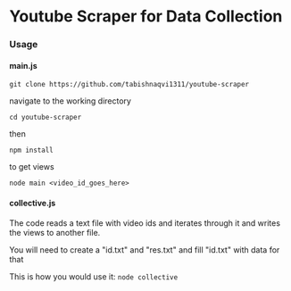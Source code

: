 # Youtube Scraper for Data Collection

### Usage
#### main.js

`git clone https://github.com/tabishnaqvi1311/youtube-scraper`

navigate to the working directory

`cd youtube-scraper`

then

`npm install`

to get views

`node main <video_id_goes_here>`

#### collective.js
The code reads a text file with video ids and iterates through it and writes the views to another file.

You will need to create a "id.txt" and "res.txt" and fill "id.txt" with data for that

This is how you would use it: 
`node collective`

